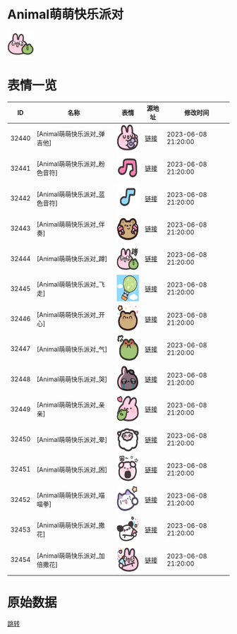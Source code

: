 # Animal萌萌快乐派对

<img src="./cover.png" height="60" alt="cover" />

# 表情一览

|ID|名称|表情|源地址|修改时间|
|----|----|----|----|----|
|32440|[Animal萌萌快乐派对_弹吉他]|<img src="./pic/032440_%5BAnimal萌萌快乐派对_弹吉他%5D.png" height="60" alt="弹吉他"/>|[链接](https://i0.hdslb.com/bfs/garb/44009c022c3041a644b33227152cac8c62598aef.png)|2023-06-08 21:20:00|
|32441|[Animal萌萌快乐派对_粉色音符]|<img src="./pic/032441_%5BAnimal萌萌快乐派对_粉色音符%5D.png" height="60" alt="粉色音符"/>|[链接](https://i0.hdslb.com/bfs/garb/7d96681937ad1b7b44bd4e81637f44faa1c3f8df.png)|2023-06-08 21:20:00|
|32442|[Animal萌萌快乐派对_蓝色音符]|<img src="./pic/032442_%5BAnimal萌萌快乐派对_蓝色音符%5D.png" height="60" alt="蓝色音符"/>|[链接](https://i0.hdslb.com/bfs/garb/d730a011541b1305c4af8eacf4e941ad9e005c94.png)|2023-06-08 21:20:00|
|32443|[Animal萌萌快乐派对_伴奏]|<img src="./pic/032443_%5BAnimal萌萌快乐派对_伴奏%5D.png" height="60" alt="伴奏"/>|[链接](https://i0.hdslb.com/bfs/garb/175bdc028afd9358c853b9b04d7976970431f657.png)|2023-06-08 21:20:00|
|32444|[Animal萌萌快乐派对_蹲]|<img src="./pic/032444_%5BAnimal萌萌快乐派对_蹲%5D.png" height="60" alt="蹲"/>|[链接](https://i0.hdslb.com/bfs/garb/cfc3ff2eb4d22a70cb1d9386ed966fdfbfd96ad1.png)|2023-06-08 21:20:00|
|32445|[Animal萌萌快乐派对_飞走]|<img src="./pic/032445_%5BAnimal萌萌快乐派对_飞走%5D.png" height="60" alt="飞走"/>|[链接](https://i0.hdslb.com/bfs/garb/a48edf883bc235a86003a94ea265f36fc1f63c5d.png)|2023-06-08 21:20:00|
|32446|[Animal萌萌快乐派对_开心]|<img src="./pic/032446_%5BAnimal萌萌快乐派对_开心%5D.png" height="60" alt="开心"/>|[链接](https://i0.hdslb.com/bfs/garb/38650ede2d0dd359f8de81f76b069929f7db9695.png)|2023-06-08 21:20:00|
|32447|[Animal萌萌快乐派对_气]|<img src="./pic/032447_%5BAnimal萌萌快乐派对_气%5D.png" height="60" alt="气"/>|[链接](https://i0.hdslb.com/bfs/garb/9f540024c2a9d8d2a1e426b0ad5a7fdb2638d494.png)|2023-06-08 21:20:00|
|32448|[Animal萌萌快乐派对_哭]|<img src="./pic/032448_%5BAnimal萌萌快乐派对_哭%5D.png" height="60" alt="哭"/>|[链接](https://i0.hdslb.com/bfs/garb/376341131cf5c343ff719b11ba2d9821c0716bd2.png)|2023-06-08 21:20:00|
|32449|[Animal萌萌快乐派对_亲亲]|<img src="./pic/032449_%5BAnimal萌萌快乐派对_亲亲%5D.png" height="60" alt="亲亲"/>|[链接](https://i0.hdslb.com/bfs/garb/f401dce0e5a7ab45281f234a52a77672a9567f14.png)|2023-06-08 21:20:00|
|32450|[Animal萌萌快乐派对_晕]|<img src="./pic/032450_%5BAnimal萌萌快乐派对_晕%5D.png" height="60" alt="晕"/>|[链接](https://i0.hdslb.com/bfs/garb/ed8efe563731ef9d243b070e308e57a558dad06f.png)|2023-06-08 21:20:00|
|32451|[Animal萌萌快乐派对_困]|<img src="./pic/032451_%5BAnimal萌萌快乐派对_困%5D.png" height="60" alt="困"/>|[链接](https://i0.hdslb.com/bfs/garb/29094105c3af0127b9cc59b14324ceb714af1ff6.png)|2023-06-08 21:20:00|
|32452|[Animal萌萌快乐派对_喵喵拳]|<img src="./pic/032452_%5BAnimal萌萌快乐派对_喵喵拳%5D.png" height="60" alt="喵喵拳"/>|[链接](https://i0.hdslb.com/bfs/garb/5abb75dea57363426d2c58875ecb6afdb8d1f62a.png)|2023-06-08 21:20:00|
|32453|[Animal萌萌快乐派对_撒花]|<img src="./pic/032453_%5BAnimal萌萌快乐派对_撒花%5D.png" height="60" alt="撒花"/>|[链接](https://i0.hdslb.com/bfs/garb/1b6f260728c27132002ac571333ccee0edf2c0da.png)|2023-06-08 21:20:00|
|32454|[Animal萌萌快乐派对_加倍撒花]|<img src="./pic/032454_%5BAnimal萌萌快乐派对_加倍撒花%5D.png" height="60" alt="加倍撒花"/>|[链接](https://i0.hdslb.com/bfs/garb/fe163d7230795c1f06a2bd4395d042ec9ff3a64d.png)|2023-06-08 21:20:00|

# 原始数据

[跳转](./raw.json)

